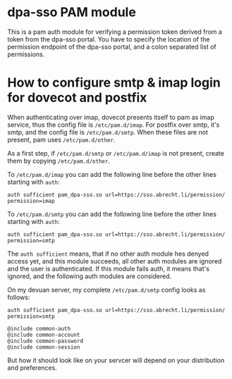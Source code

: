 # dpa-sso PAM module

This is a pam auth module for verifying a permission token derived from a token from the dpa-sso portal.
You have to specify the location of the permission endpoint of the dpa-sso portal, and a colon separated list of permissions.

# How to configure smtp & imap login for dovecot and postfix

When authenticating over imap, dovecot presents itself to pam as imap service, thus the config file is `/etc/pam.d/imap`.
For postfix over smtp, it's smtp, and the config file is `/etc/pam.d/smtp`.
When these files are not present, pam uses `/etc/pam.d/other`.

As a first step, if `/etc/pam.d/smtp` or `/etc/pam.d/imap` is not present, create them by copying `/etc/pam.d/other`.

To `/etc/pam.d/imap` you can add the following line before the other lines starting with `auth`:
```
auth sufficient pam_dpa-sso.so url=https://sso.abrecht.li/permission/ permission=imap
```

To `/etc/pam.d/smtp` you can add the following line before the other lines starting with `auth`:
```
auth sufficient pam_dpa-sso.so url=https://sso.abrecht.li/permission/ permission=smtp
```

The `auth sufficient` means, that if no other auth module hes denyed access yet, and this module succeeds,
all other auth modules are ignored and the user is authenticated. If this module fails auth, it means that's ignored,
and the following auth modules are considered.

On my devuan server, my complete `/etc/pam.d/smtp` config looks as follows:
```
auth sufficient pam_dpa-sso.so url=https://sso.abrecht.li/permission/ permission=smtp

@include common-auth
@include common-account
@include common-password
@include common-session
```
But how it should look like on your servcer will depend on your distribution and preferences.
